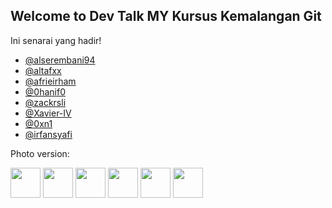 ## Welcome to Dev Talk MY Kursus Kemalangan Git

Ini senarai yang hadir!

- [@alserembani94](https://github.com/afrieirham)
- [@altafxx](https://github.com/altafxx)
- [@afrieirham](https://github.com/afrieirham)
- [@0hanif0](https://github.com/0hanif0)
- [@zackrsli](https://github.com/zackrsli)
- [@Xavier-IV](https://github.com/Xavier-IV)
- [@0xn1](https://github.com/0xn1)
- [@irfansyafi](https://github.com/irfansyafi)

Photo version:

[<img src="https://github.com/alserembani94.png" width="48">](https://github.com/alserembani94)
[<img src="https://github.com/altafxx.png" width="48">](https://github.com/altafxx)
[<img src="https://github.com/afrieirham.png" width="48">](https://github.com/afrieirham)
[<img src="https://github.com/zackrsli.png" width="48">](https://github.com/zackrsli)
[<img src="https://github.com/Xavier-IV.png" width="48">](https://github.com/Xavier-IV)
[<img src="https://github.com/0xn1.png" width="48">](https://github.com/0xn1)
